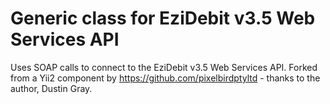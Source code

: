 # Generic class for EziDebit v3.5 Web Services API
Uses SOAP calls to connect to the EziDebit v3.5 Web Services API.
Forked from a Yii2 component by https://github.com/pixelbirdptyltd - thanks to the author, Dustin Gray.
